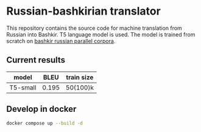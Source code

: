 # Russian-bashkirian translator
This repository contains the source code for machine translation from Russian into Bashkir. T5 language model is used. The model is trained from scratch on [bashkir russian parallel corpora](https://huggingface.co/datasets/AigizK/bashkir-russian-parallel-corpora).

## Current results
|model|BLEU|train size|
|-----|----|----------|
|T5-small|0.195|50(100)k|

## Develop in docker
```bash
docker compose up --build -d
```